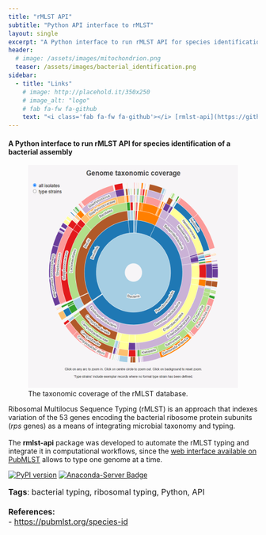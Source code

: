 ```yaml
---
title: "rMLST API"
subtitle: "Python API interface to rMLST"
layout: single
excerpt: "A Python interface to run rMLST API for species identification of a bacterial assembly"
header:
  # image: /assets/images/mitochondrion.png
  teaser: /assets/images/bacterial_identification.png
sidebar:
  - title: "Links"
    # image: http://placehold.it/350x250
    # image_alt: "logo"
    # fab fa-fw fa-github
    text: "<i class='fab fa-fw fa-github'></i> [rmlst-api](https://github.com/domenico-simone/rmlst_api)"
---
```


#### A Python interface to run rMLST API for species identification of a bacterial assembly

<figure>
<img src="/assets/images/rmlst.png" alt="The taxonomic coverage of the rMLST database" style="height: 450px; width: auto">
<figcaption>The taxonomic coverage of the rMLST database.</figcaption>
</figure>

Ribosomal Multilocus Sequence Typing (rMLST) is an approach that indexes variation of the 53 genes encoding the bacterial ribosome protein subunits (_rps_ genes) as a means of integrating microbial taxonomy and typing.<br>
<br>
The <b>rmlst-api</b> package was developed to automate the rMLST typing and integrate it in computational workflows, since the <a href="https://pubmlst.org/species-id">web interface available on PubMLST</a> allows to type one genome at a time.

[![PyPI version](https://badge.fury.io/py/rmlst_api.svg)](https://badge.fury.io/py/rmlst_api)
[![Anaconda-Server Badge](https://anaconda.org/bioconda/rmlst_api/badges/version.svg)](https://anaconda.org/bioconda/rmlst_api)

<p style="font-size:16px"><b>Tags</b>: bacterial typing, ribosomal typing, Python, API<br>
<br>
<b>References:</b><br>
- <a href="https://pubmlst.org/species-id">https://pubmlst.org/species-id</a>
</p>
